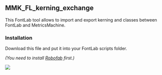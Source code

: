## MMK_FL_kerning_exchange

This FontLab tool allows to import and export kerning and classes between FontLab and MetricsMachine.

### Installation
Download this file and put it into your FontLab scripts folder.


*(You need to install [Robofab](http://robofab.org) first.)*

![](https://dl.dropboxusercontent.com/u/2432828/works/FLMMKexchange.jpg)